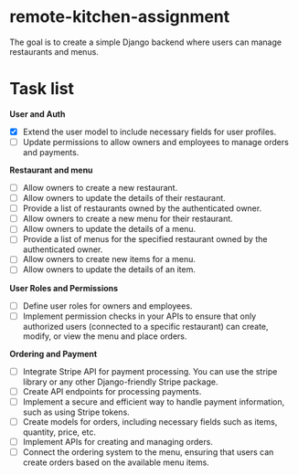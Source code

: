 # remote-kitchen-assignment
The goal is to create a simple Django backend where users can manage restaurants and menus.

# Task list

**User and Auth**
- [x] Extend the user model to include necessary fields for user profiles.
- [ ] Update permissions to allow owners and employees to manage orders and payments.

**Restaurant and menu**
- [ ] Allow owners to create a new restaurant.
- [ ] Allow owners to update the details of their restaurant.
- [ ] Provide a list of restaurants owned by the authenticated owner.
- [ ] Allow owners to create a new menu for their restaurant.
- [ ] Allow owners to update the details of a menu.
- [ ] Provide a list of menus for the specified restaurant owned by the authenticated owner.
- [ ] Allow owners to create new items for a menu.
- [ ] Allow owners to update the details of an item.

**User Roles and Permissions**
- [ ] Define user roles for owners and employees.
- [ ] Implement permission checks in your APIs to ensure that only authorized users (connected to a specific restaurant) can create, modify, or view the menu and place orders.

**Ordering and Payment**
- [ ] Integrate Stripe API for payment processing. You can use the stripe library or any other Django-friendly Stripe package.
- [ ] Create API endpoints for processing payments.
- [ ] Implement a secure and efficient way to handle payment information, such as using Stripe tokens.
- [ ] Create models for orders, including necessary fields such as items, quantity, price, etc.
- [ ] Implement APIs for creating and managing orders.
- [ ] Connect the ordering system to the menu, ensuring that users can create orders based on the available menu items.
